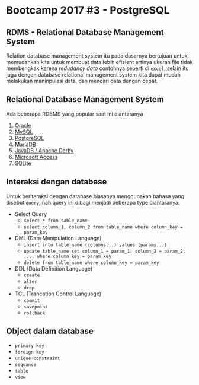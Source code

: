 # Bootcamp 2017 #3 - PostgreSQL

## RDMS - Relational Database Management System

Relation database management system itu pada dasarnya bertujuan untuk memudahkan kita untuk membuat data lebih efisient artinya ukuran file tidak membengkak karena _redudancy data_ contohnya seperti di `excel`, selain itu juga dengan database relational management system kita dapat mudah melakukan maninpulasi data, dan mencari data dengan cepat.

## Relational Database Management System

Ada beberapa RDBMS yang popular saat ini diantaranya

1. [Oracle](https://www.oracle.com/index.html)
2. [MySQL](https://www.mysql.com/)
3. [PostgreSQL](https://www.postgresql.org/)
4. [MariaDB](https://mariadb.org/)
5. [JavaDB / Apache Derby](http://www.oracle.com/technetwork/java/javadb/overview/index.html)
6. [Microsoft Access](https://products.office.com/en/access)
7. [SQLite](https://www.sqlite.org/)

## Interaksi dengan database

Untuk beriteraksi dengan database biasanya menggunakan bahasa yang disebut `query`, nah query ini dibagi menjadi beberapa type diantaranya:
- Select Query
  - ```select * from table_name```
  - ```select column_1, column_2 from table_name where column_key = param_key```
- DML (Data Manipulation Language)
  - ```insert into table_name (columns...) values (params...)```
  - ```update table_name set column_1 = param_1, column_2 = param_2, .... where column_key = param_key```
  - ```delete from table_name where column_key = param_key```
- DDL (Data Definition Language)
  - ```create```
  - ```alter```
  - ```drop```
- TCL (Trancation Control Language)
  - ```commit```
  - ```savepoint```
  - ```rollback```
  
## Object dalam database

- `primary key`
- `foreign key`
- `unique constraint`
- `sequance`
- `table`
- `view`
